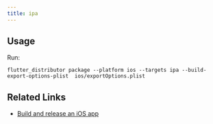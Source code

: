 ```yaml
---
title: ipa
---
```


## Usage

Run:

```
flutter_distributor package --platform ios --targets ipa --build-export-options-plist  ios/exportOptions.plist
```

## Related Links

- [Build and release an iOS app](https://docs.flutter.dev/deployment/ios)
